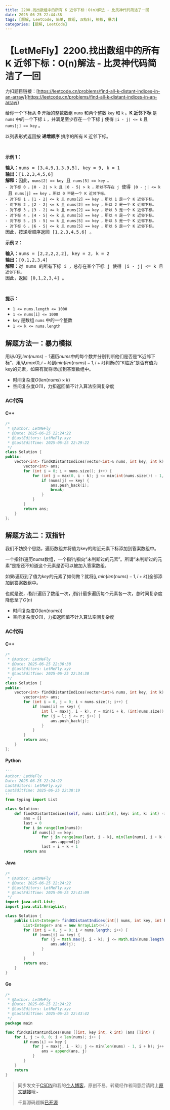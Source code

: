 ```yaml
---
title: 2200.找出数组中的所有 K 近邻下标：O(n)解法 - 比灵神代码简洁了一回
date: 2025-06-25 22:44:38
tags: [题解, LeetCode, 简单, 数组, 双指针, 模拟, 暴力]
categories: [题解, LeetCode]
---
```


# 【LetMeFly】2200.找出数组中的所有 K 近邻下标：O(n)解法 - 比灵神代码简洁了一回

力扣题目链接：[https://leetcode.cn/problems/find-all-k-distant-indices-in-an-array/](https://leetcode.cn/problems/find-all-k-distant-indices-in-an-array/)

<p>给你一个下标从 <strong>0</strong> 开始的整数数组 <code>nums</code> 和两个整数 <code>key</code> 和 <code>k</code> 。<strong>K 近邻下标</strong> 是 <code>nums</code> 中的一个下标 <code>i</code> ，并满足至少存在一个下标 <code>j</code> 使得 <code>|i - j| &lt;= k</code> 且 <code>nums[j] == key</code> 。</p>

<p>以列表形式返回按 <strong>递增顺序</strong> 排序的所有 K 近邻下标。</p>

<p>&nbsp;</p>

<p><strong>示例 1：</strong></p>

<pre>
<strong>输入：</strong>nums = [3,4,9,1,3,9,5], key = 9, k = 1
<strong>输出：</strong>[1,2,3,4,5,6]
<strong>解释：</strong>因此，<code>nums[2] == key</code> 且 <code>nums[5] == key 。
- 对下标 0 ，|0 - 2| &gt; k 且 |0 - 5| &gt; k ，所以不存在 j</code> 使得 <code>|0 - j| &lt;= k</code> 且 <code>nums[j] == key 。所以 0 不是一个 K 近邻下标。
- 对下标 1 ，|1 - 2| &lt;= k 且 nums[2] == key ，所以 1 是一个 K 近邻下标。
- 对下标 2 ，|2 - 2| &lt;= k 且 nums[2] == key ，所以 2 是一个 K 近邻下标。
- 对下标 3 ，|3 - 2| &lt;= k 且 nums[2] == key ，所以 3 是一个 K 近邻下标。
- 对下标 4 ，|4 - 5| &lt;= k 且 nums[5] == key ，所以 4 是一个 K 近邻下标。
- 对下标 5 ，|5 - 5| &lt;= k 且 nums[5] == key ，所以 5 是一个 K 近邻下标。
- 对下标 6 ，|6 - 5| &lt;= k 且 nums[5] == key ，所以 6 是一个 K 近邻下标。
</code>因此，按递增顺序返回 [1,2,3,4,5,6] 。 
</pre>

<p><strong>示例 2：</strong></p>

<pre>
<strong>输入：</strong>nums = [2,2,2,2,2], key = 2, k = 2
<strong>输出：</strong>[0,1,2,3,4]
<strong>解释：</strong>对 nums 的所有下标 i ，总存在某个下标 j 使得 |i - j| &lt;= k 且 nums[j] == key ，所以每个下标都是一个 <code>K 近邻下标。</code> 
因此，返回 [0,1,2,3,4] 。
</pre>

<p>&nbsp;</p>

<p><strong>提示：</strong></p>

<ul>
	<li><code>1 &lt;= nums.length &lt;= 1000</code></li>
	<li><code>1 &lt;= nums[i] &lt;= 1000</code></li>
	<li><code>key</code> 是数组 <code>nums</code> 中的一个整数</li>
	<li><code>1 &lt;= k &lt;= nums.length</code></li>
</ul>


    
## 解题方法一：暴力模拟

用$i$从$0$到$len(nums)-1$遍历$nums$中的每个数并分别判断他们是否是“K近邻下标”，用$j$从$max(0, i-k)$到$min(len(nums)-1, i+k)$判断$i$的“K临近”是否有值为key的元素，如果有就将i添加到答案数组中。

+ 时间复杂度$O(len(nums)\times k)$
+ 空间复杂度$O(1)$，力扣返回值不计入算法空间复杂度

### AC代码

#### C++

```cpp
/*
 * @Author: LetMeFly
 * @Date: 2025-06-25 22:24:22
 * @LastEditors: LetMeFly.xyz
 * @LastEditTime: 2025-06-25 22:29:22
 */
class Solution {
public:
    vector<int> findKDistantIndices(vector<int>& nums, int key, int k) {
        vector<int> ans;
        for (int i = 0; i < nums.size(); i++) {
            for (int j = max(0, i - k); j <= min(int(nums.size()) - 1, i + k); j++) {
                if (nums[j] == key) {
                    ans.push_back(i);
                    break;
                }
            }
        }
        return ans;
    }
};
```

## 解题方法二：双指针

我们不妨换个思路，遍历数组并将值为key的附近元素下标添加到答案数组中。

一个指针$i$遍历$nums$数组，一个指针$j$指向“未判断过的元素”。所谓“未判断过的元素”是指还不知道这个元素是否可以被加入答案数组。

如果$i$遍历到了值为$key$的元素了如何做？就将$[j, min(len(nums)-1, i+k)]$全部添加到答案数组中。

也就是说，$i$指针遍历了数组一次，$j$指针最多遍历每个元素各一次，总时间复杂度降低至了$O(n)$

+ 时间复杂度$O(len(nums))$
+ 空间复杂度$O(1)$，力扣返回值不计入算法空间复杂度

### AC代码

#### C++

```cpp
/*
 * @Author: LetMeFly
 * @Date: 2025-06-25 22:30:38
 * @LastEditors: LetMeFly.xyz
 * @LastEditTime: 2025-06-25 22:34:30
 */
class Solution {
public:
    vector<int> findKDistantIndices(vector<int>& nums, int key, int k) {
        vector<int> ans;
        for (int i = 0, j = 0; i < nums.size(); i++) {
            if (nums[i] == key) {
                int l = max(j, i - k), r = min(i + k, (int)nums.size() - 1);
                for (j = l; j <= r; j++) {
                    ans.push_back(j);
                }
            }
        }
        return ans;
    }
};
```

#### Python

```python
'''
Author: LetMeFly
Date: 2025-06-25 22:24:22
LastEditors: LetMeFly.xyz
LastEditTime: 2025-06-25 22:38:19
'''
from typing import List

class Solution:
    def findKDistantIndices(self, nums: List[int], key: int, k: int) -> List[int]:
        ans = []
        last = 0
        for i in range(len(nums)):
            if nums[i] == key:
                for j in range(max(last, i - k), min(len(nums), i + k + 1)):
                    ans.append(j)
                last = i + k + 1
        return ans
```

#### Java

```java
/*
 * @Author: LetMeFly
 * @Date: 2025-06-25 22:24:22
 * @LastEditors: LetMeFly.xyz
 * @LastEditTime: 2025-06-25 22:41:09
 */
import java.util.List;
import java.util.ArrayList;

class Solution {
    public List<Integer> findKDistantIndices(int[] nums, int key, int k) {
        List<Integer> ans = new ArrayList<>();
        for (int i = 0, j = 0; i < nums.length; i++) {
            if (nums[i] == key) {
                for (j = Math.max(j, i - k); j <= Math.min(nums.length - 1, i + k); j++) {
                    ans.add(j);
                }
            }
        }
        return ans;
    }
}
```

#### Go

```go
/*
 * @Author: LetMeFly
 * @Date: 2025-06-25 22:24:22
 * @LastEditors: LetMeFly.xyz
 * @LastEditTime: 2025-06-25 22:43:42
 */
package main

func findKDistantIndices(nums []int, key int, k int) (ans []int) {
    for i, j := 0, 0; i < len(nums); i++ {
        if nums[i] == key {
            for j = max(j, i - k); j <= min(len(nums) - 1, i + k); j++ {
                ans = append(ans, j)
            }
        }
    }
    return
}
```

> 同步发文于[CSDN](https://letmefly.blog.csdn.net/article/details/148909624)和我的[个人博客](https://blog.letmefly.xyz/)，原创不易，转载经作者同意后请附上[原文链接](https://blog.letmefly.xyz/2025/06/25/LeetCode%202200.%E6%89%BE%E5%87%BA%E6%95%B0%E7%BB%84%E4%B8%AD%E7%9A%84%E6%89%80%E6%9C%89K%E8%BF%91%E9%82%BB%E4%B8%8B%E6%A0%87/)哦~
>
> 千篇源码题解[已开源](https://github.com/LetMeFly666/LeetCode)
